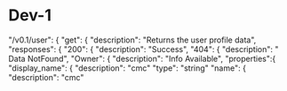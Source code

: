 # Dev-1
  "/v0.1/user": {
      "get": {
        "description": "Returns the user profile data",
				"responses": {
          "200": {
            "description": "Success",
	  "404": {
           	"description": " Data NotFound",
 "Owner": {
 	"description": "Info Available",
	"properties":{
		"display_name": {
			"description": "cmc"
			"type": "string"
		"name": {	
			"description": "cmc"

